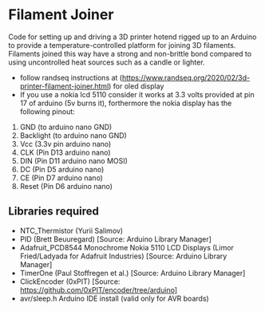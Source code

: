 # Filament Joiner

Code for setting up and driving a 3D printer hotend rigged up to an Arduino to provide a temperature-controlled platform for joining 3D filaments. Filaments joined this way have a strong and non-brittle bond compared to using uncontrolled heat sources such as a candle or lighter.

- follow randseq instructions at (https://www.randseq.org/2020/02/3d-printer-filament-joiner.html) for oled display
- If you use a nokia lcd 5110 consider it works at 3.3 volts provided at pin 17 of arduino (5v burns it), forthermore the nokia display has the following pinout:
1) GND (to arduino nano GND)
2) Backlight (to arduino nano GND)
3) Vcc (3.3v pin arduino nano) 
4) CLK (Pin D13 arduino nano)
5) DIN (Pin D11 arduino nano MOSI)
6) DC (Pin D5 arduino nano)
7) CE (Pin D7 arduino nano)
8) Reset (Pin D6 arduino nano)


## Libraries required

- NTC_Thermistor (Yurii Salimov)
- PID (Brett Beuuregard) [Source: Arduino Library Manager]
- Adafruit_PCD8544 Monochrome Nokia 5110 LCD Displays (Limor Fried/Ladyada  for Adafruit Industries) [Source: Arduino Library Manager]
- TimerOne (Paul Stoffregen et al.) [Source: Arduino Library Manager]
- ClickEncoder (0xPIT) [Source: https://github.com/0xPIT/encoder/tree/arduino]
- avr/sleep.h Arduino IDE install (valid only for AVR boards)
